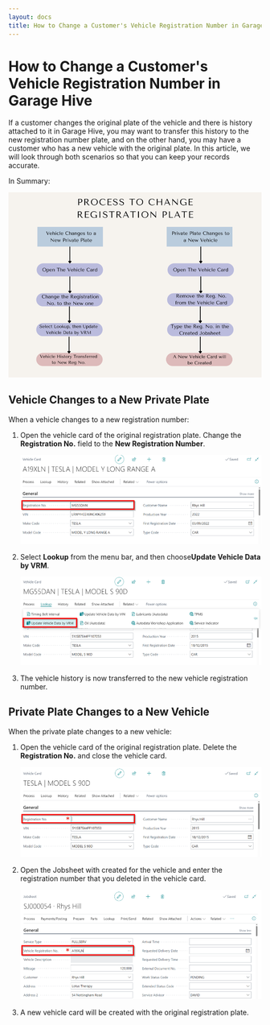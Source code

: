 ```yaml
---
layout: docs
title: How to Change a Customer's Vehicle Registration Number in Garage Hive
---
```


<a name="top"></a>

# How to Change a Customer's Vehicle Registration Number in Garage Hive
If a customer changes the original plate of the vehicle and there is history attached to it in Garage Hive, you may want to transfer this history to the new registration number plate, and on the other hand, you may have a customer who has a new vehicle with the original plate. In this article, we will look through both scenarios so that you can keep your records accurate.

In Summary:

   ![](media/change-registration-number.png)

## Vehicle Changes to a New Private Plate
When a vehicle changes to a new registration number:
1. Open the vehicle card of the original registration plate. Change the **Registration No.** field to the **New Registration Number**.

   ![](media/change-registration-number1.png)

2. Select **Lookup** from the menu bar, and then choose**Update Vehicle Data by VRM**.

   ![](media/change-registration-number2.png)

3. The vehicle history is now transferred to the new vehicle registration number.

## Private Plate Changes to a New Vehicle
When the private plate changes to a new vehicle:
1. Open the vehicle card of the original registration plate. Delete the **Registration No.** and close the vehicle card.

   ![](media/change-registration-number3.png)

2. Open the Jobsheet with created for the vehicle and enter the registration number that you deleted in the vehicle card.

   ![](media/change-registration-number4.png)

3. A new vehicle card will be created with the original registration plate.